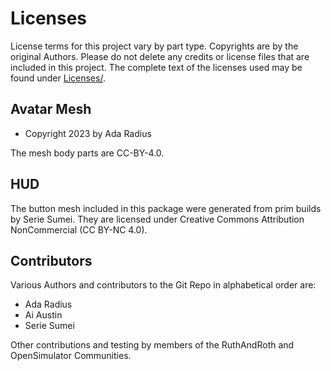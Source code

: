# Licenses

License terms for this project vary by part type. Copyrights are by the original Authors.
Please do not delete any credits or license files that are included in this project. The
complete text of the licenses used may be found under [Licenses/](Licenses).

## Avatar Mesh

* Copyright 2023 by Ada Radius

The mesh body parts are CC-BY-4.0.

## HUD

The button mesh included in this package were generated from prim builds by Serie Sumei.  They
are licensed under Creative Commons Attribution NonCommercial (CC BY-NC 4.0).

## Contributors

Various Authors and contributors to the Git Repo in alphabetical order are:

* Ada Radius
* Ai Austin
* Serie Sumei

Other contributions and testing by members of the RuthAndRoth and OpenSimulator Communities.
